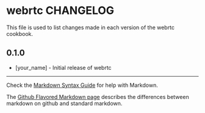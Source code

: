 webrtc CHANGELOG
================

This file is used to list changes made in each version of the webrtc cookbook.

0.1.0
-----
- [your_name] - Initial release of webrtc

- - -
Check the [Markdown Syntax Guide](http://daringfireball.net/projects/markdown/syntax) for help with Markdown.

The [Github Flavored Markdown page](http://github.github.com/github-flavored-markdown/) describes the differences between markdown on github and standard markdown.
